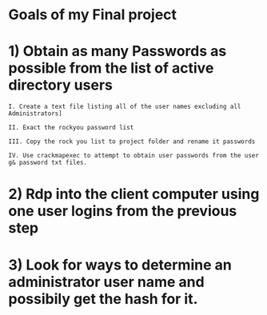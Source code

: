 # Goals of my Final project

# 1) Obtain as many Passwords as possible from the list of active directory users
	
	I. Create a text file listing all of the user names excluding all Administrators]

	II. Exact the rockyou password list

	III. Copy the rock you list to project folder and rename it passwords

	IV. Use crackmapexec to attempt to obtain user passwords from the user g& password txt files.

# 2) Rdp into the client computer using one user logins from the previous step

# 3) Look for ways to determine an administrator user name and possibily get the hash for it.